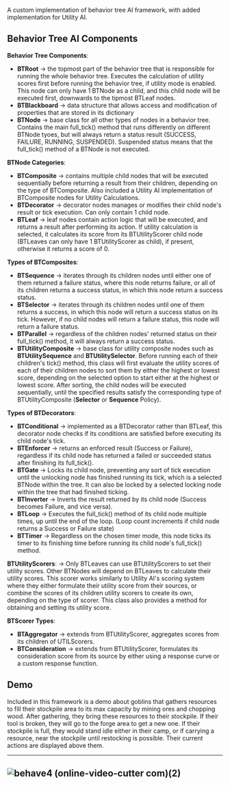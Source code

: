 A custom implementation of behavior tree AI framework, with added implementation for Utility AI.

## Behavior Tree AI Components

__Behavior Tree Components__:
+ __BTRoot__ -> the topmost part of the behavior tree that is responsible for running the whole behavior tree. Executes the calculation of utility scores first before running the behavior tree, if utility mode is enabled. This node can only have 1 BTNode as a child, and this child node will be executed first, downwards to the tipmost BTLeaf nodes.
+ __BTBlackboard__ -> data structure that allows access and modification of properties that are stored in its dictionary
+ __BTNode__ -> base class for all other types of nodes in a behavior tree. Contains the main full_tick() method that runs differently on different BTNode tyoes, but will always return a status result (SUCCESS, FAILURE, RUNNING, SUSPENDED). Suspended status means that the full_tick() method of a BTNode is not executed.

__BTNode Categories__:
* __BTComposite__ -> contains multiple child nodes that will be executed sequentially before returning a result from their children, depending on the type of BTComposite. Also included a Utility AI implementation of BTComposite nodes for Utility Calculations.
* __BTDecorator__ -> decorator nodes manages or modifies their child node's result or tick execution. Can only contain 1 child node.
* __BTLeaf__ -> leaf nodes contain action logic that will be executed, and returns a result after performing its action. If utility calculation is selected, it calculates its score from its BTUtilityScorer child node (BTLeaves can only have 1 BTUtilityScorer as child), if present, otherwise it returns a score of 0.

__Types of BTComposites__:
* __BTSequence__ -> iterates through its children nodes until either one of them returned a failure status, where this node returns failure, or all of its children returns a success status, in which this node return a success status.
* __BTSelector__ -> iterates through its children nodes until one of them returns a success, in which this node will return a success status on its tick. However, if no child nodes will return a failure status, this node will return a failure status.
* __BTParallel__ -> regardless of the children nodes' returned status on their full_tick() method, it will always return a success status.
* __BTUtilityComposite__ -> base class for utility composite nodes such as __BTUtilitySequence__ and __BTUtilitySelector__. Before running each of their children's tick() method, this class will first evaluate the utility scores of each of their children nodes to sort them by either the highest or lowest score, depending on the selected option to start either at the highest or lowest score. After sorting, the child nodes will be executed sequentially, until the specified results satisfy the corresponding type of BTUtilityComposite (__Selector__ or __Sequence__ Policy).

__Types of BTDecorators__:
* __BTConditional__ -> implemented as a BTDecorator rather than BTLeaf, this decorator node checks if its conditions are satisfied before executing its child node's tick.
* __BTEnforcer__ -> returns an enforced result (Success or Failure), regardless if its child node has returned a failed or succeeded status after finishing its full_tick().
* __BTGate__ -> Locks its child node, preventing any sort of tick execution until the unlocking node has finished running its tick, which is a selected BTNode within the tree. It can also be locked by a selected locking node within the tree that had finished ticking.
* __BTInverter__ -> Inverts the result returned by its child node (Success becomes Failure, and vice versa).
* __BTLoop__ -> Executes the full_tick() method of its child node multiple times, up until the end of the loop. (Loop count increments if child node returns a Success or Failure state)
* __BTTimer__ -> Regardless on the chosen timer mode, this node ticks its timer to its finishing time before running its child node's full_tick() method.

__BTUtilityScorers__:
-> Only BTLeaves can use BTUtilityScorers to set their utility scores. Other BTNodes will depend on BTLeaves to calculate their utility scores. This scorer works similarly to Utility AI's scoring system where they either formulate their utility score from their sources, or combine the scores of its children utility scorers to create its own, depending on the type of scorer. This class also provides a method for obtaining and setting its utility score.

__BTScorer Types__:
* __BTAggregator__ -> extends from BTUtilityScorer, aggregates scores from its children of UTILScorers.
* __BTConsideration__ -> extends from BTUtilityScorer, formulates its consideration score from its source by either using a response curve or a custom response function.


## Demo
Included in this framework is a demo about goblins that gathers resources to fill their stockpile area to its max capacity by mining ores and chopping wood. After gathering, they bring these resources to their stockpile. If their tool is broken, they will go to the forge area to get a new one. If their stockpile is full, they would stand idle either in their camp, or if carrying a resource, near the stockpile until restocking is possible. Their current actions are displayed above them.

---
![behave4 (online-video-cutter com)(2)](https://github.com/user-attachments/assets/c016b13b-02d9-4a05-ad75-58a575df32d2)
---
